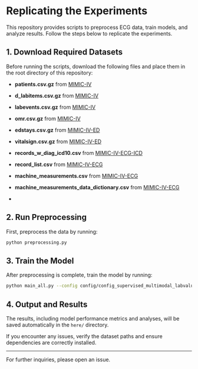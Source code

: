 # Replicating the Experiments

This repository provides scripts to preprocess ECG data, train models, and analyze results. Follow the steps below to replicate the experiments.

## 1. Download Required Datasets
Before running the scripts, download the following files and place them in the root directory of this repository:



- **patients.csv.gz** from [MIMIC-IV](https://physionet.org/content/mimiciv/3.1/)
- **d_labitems.csv.gz** from [MIMIC-IV](https://physionet.org/content/mimiciv/3.1/)
- **labevents.csv.gz** from [MIMIC-IV](https://physionet.org/content/mimiciv/3.1/)
- **omr.csv.gz** from [MIMIC-IV](https://physionet.org/content/mimiciv/3.1/)

- **edstays.csv.gz** from [MIMIC-IV-ED](https://physionet.org/content/mimic-iv-ed/2.2/)
- **vitalsign.csv.gz** from [MIMIC-IV-ED](https://physionet.org/content/mimic-iv-ed/2.2/)

- **records_w_diag_icd10.csv** from [MIMIC-IV-ECG-ICD](https://www.physionet.org/content/mimic-iv-ecg-ext-icd-labels/1.0.1/)


- **record_list.csv** from [MIMIC-IV-ECG](https://physionet.org/content/mimic-iv-ecg/1.0/)
- **machine_measurements.csv** from [MIMIC-IV-ECG](https://physionet.org/content/mimic-iv-ecg/1.0/)
- **machine_measurements_data_dictionary.csv** from [MIMIC-IV-ECG](https://physionet.org/content/mimic-iv-ecg/1.0/)
- 

## 2. Run Preprocessing
First, preprocess the data by running:

```bash
python preprocessing.py
```

## 3. Train the Model
After preprocessing is complete, train the model by running:

```bash
python main_all.py --config config/config_supervised_multimodal_labvalues_s4.yaml
```

## 4. Output and Results
The results, including model performance metrics and analyses, will be saved automatically in the `here/` directory.

If you encounter any issues, verify the dataset paths and ensure dependencies are correctly installed.

---

For further inquiries, please open an issue.
